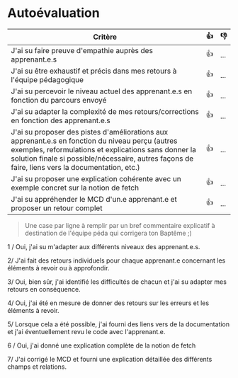 # Autoévaluation

| Critère | 👍  | 👎 |
| ---------------- |-----| ---------------- | 
| J'ai su faire preuve d'empathie auprès des apprenant.e.s | 👍  | ... |
| J'ai su être exhaustif et précis dans mes retours à l'équipe pédagogique | 👍  | ... |
| J'ai su percevoir le niveau actuel des apprenant.e.s en fonction du parcours envoyé | 👍  | ... |
| J'ai su adapter la complexité de mes retours/corrections en fonction des apprenant.e.s  | 👍  | ... |
| J'ai su proposer des pistes d'améliorations aux apprenant.e.s en fonction du niveau perçu (autres exemples, reformulations et explications sans donner la solution finale si possible/nécessaire, autres façons de faire, liens vers la documentation, etc.) | 👍  | ... |
| J'ai su proposer une explication cohérente avec un exemple concret sur la notion de fetch | 👍  | ... |
| J'ai su appréhender le MCD d'un.e apprenant.e et proposer un retour complet | 👍 | ... |

> Une case par ligne à remplir par un bref commentaire explicatif à destination de l'équipe péda qui corrigera ton Baptême ;)

1 / Oui, j'ai su m'adapter aux différents niveaux des apprenant.e.s.

2/ J'ai fait des retours individuels pour chaque apprenant.e concernant les éléments à revoir ou à approfondir.

3/ Oui, bien sûr, j'ai identifié les difficultés de chacun et j'ai su adapter mes retours en conséquence.

4/ Oui, j'ai été en mesure de donner des retours sur les erreurs et les éléments à revoir.

5/ Lorsque cela a été possible, j'ai fourni des liens vers de la documentation et j'ai éventuellement revu le code avec l'apprenant.e.

6 / Oui, j'ai donné une explication complète de la notion de fetch

7/ J'ai corrigé le MCD et fourni une explication détaillée des différents champs et relations.
